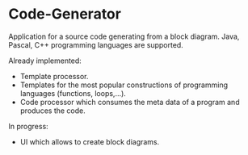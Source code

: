 # Code-Generator
Application for a source code generating from a block diagram. Java, Pascal, C++ programming languages are supported.

Already implemented:
* Template processor.
* Templates for the most popular constructions of programming languages (functions, loops,...).
* Code processor which consumes the meta data of a program and produces the code.

In progress:
* UI which allows to create block diagrams.
